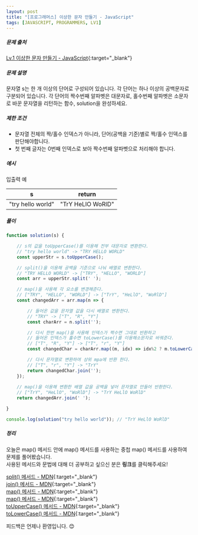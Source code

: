 ```yaml
---
layout: post
title: "[프로그래머스] 이상한 문자 만들기 - JavaScript"
tags: [JAVASCRIPT, PROGRAMMERS, LV1]
---
```

##### 문제 출처
[Lv.1 이상한 문자 만들기 - JavaScript](https://programmers.co.kr/learn/courses/30/lessons/12930?language=javascript){:target="_blank"}

##### 문제 설명
문자열 s는 한 개 이상의 단어로 구성되어 있습니다. 각 단어는 하나 이상의 공백문자로 구분되어 있습니다. 각 단어의 짝수번째 알파벳은 대문자로, 홀수번째 알파벳은 소문자로 바꾼 문자열을 리턴하는 함수, solution을 완성하세요.

##### 제한 조건
* 문자열 전체의 짝/홀수 인덱스가 아니라, 단어(공백을 기준)별로 짝/홀수 인덱스를 판단해야합니다.
* 첫 번째 글자는 0번째 인덱스로 보아 짝수번째 알파벳으로 처리해야 합니다.

##### 예시
입출력 예

|s|return|
|---|---|
|"try hello world"|"TrY HeLlO WoRlD"|

##### 풀이
```javascript
function solution(s) {

    // s의 값을 toUpperCase()를 이용해 전부 대문자로 변환한다.
    // "try hello world" -> "TRY HELLO WORLD"
    const upperStr = s.toUpperCase();

    // split()을 이용해 공백을 기준으로 나눠 배열로 변환한다.
    // "TRY HELLO WORLD" -> ["TRY", "HELLO", "WORLD"]
    const arr = upperStr.split(' ');

    // map()을 사용해 각 요소를 변경해준다.
    // ["TRY", "HELLO", "WORLD"] -> ["TrY", "HeLlO", "WoRlD"]
    const changedArr = arr.map(n => {

        // 들어온 값을 문자열 값을 다시 배열로 변환한다.
        // "TRY" -> ["T", "R", "Y"]
        const charArr = n.split('');

        // 다시 한번 map()을 사용해 인덱스가 짝수면 그대로 반환하고 
        // 들어온 인덱스가 홀수면 toLowerCase()를 이용해소문자로 바꿔준다.
        // ["T", "R", "Y"] -> ["T", "r", "Y"]
        const changedChar = charArr.map((m, idx) => idx%2 ? m.toLowerCase() : m);

        // 다시 문자열로 변환하여 상위 mpa에 반환 한다.
        // ["T", "r", "Y"] -> "TrY"
        return changedChar.join('');
    });
    
    // map()을 이용해 변환한 배열 값을 공백을 넣어 문자열로 만들어 반환한다.
    // ["TrY", "HeLlO", "WoRlD"] -> "TrY HeLlO WoRlD"
    return changedArr.join(' ');

}

console.log(solution("try hello world")); // "TrY HeLlO WoRlD"
```

##### 정리
오늘은 map() 메서드 안에 map() 메서드를 사용하는 중첩 map() 메서드를 사용하여 문제를 풀어봤습니다.<br />
사용된 메서드와 문법에 대해 더 공부하고 싶으신 분은 **링크**를 클릭해주세요!

[split() 메서드 - MDN](https://developer.mozilla.org/ko/docs/Web/JavaScript/Reference/Global_Objects/String/split){:target="_blank"}<br />
[join() 메서드 - MDN](https://developer.mozilla.org/ko/docs/Web/JavaScript/Reference/Global_Objects/Array/join){:target="_blank"}<br />
[map() 메서드 - MDN](https://developer.mozilla.org/ko/docs/Web/JavaScript/Reference/Global_Objects/Array/map){:target="_blank"}<br />
[map() 메서드 - MDN](https://developer.mozilla.org/ko/docs/Web/JavaScript/Reference/Global_Objects/Array/map){:target="_blank"}<br />
[toUpperCase() 메서드 - MDN](https://developer.mozilla.org/ko/docs/Web/JavaScript/Reference/Global_Objects/String/toUpperCase){:target="_blank"}<br />
[toLowerCase() 메서드 - MDN](https://developer.mozilla.org/ko/docs/Web/JavaScript/Reference/Global_Objects/String/toLowerCase){:target="_blank"}


피드백은 언제나 환영입니다. 😊
